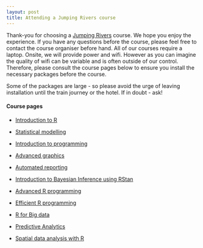 ```yaml
---
layout: post
title: Attending a Jumping Rivers course
---
```


Thank-you for choosing a [Jumping Rivers](https://jumpingrivers.com) course. 
We hope you enjoy the experience.
If you have any questions before the course, please feel free 
to contact the course organiser before hand. All of our courses
require a laptop. Onsite, we will provide power and wifi. However as you can
imagine the quality of wifi can be variable and is often outside of our control. 
Therefore, please consult the course
pages below to ensure you install the necessary packages before the course. 

Some of the packages are large - so please avoid the urge of leaving installation
until the train journey or the hotel. If in doubt - ask!

#### Course pages

  * [Introduction to R](introduction/)
  * [Statistical modelling](statistical-modelling/)
  * [Introduction to programming](intro-to-programming/)
  * [Advanced graphics](ggplot2/)
  * [Automated reporting](automated-reporting/)

  * [Introduction to Bayesian Inference using RStan](rstan/)
  * [Advanced R programming](adv-r-prog/)
  * [Efficient R programming](efficient-r-programming)
  * [R for Big data](r-for-big-data/)
  * [Predictive Analytics](predictive-analytics)
  * [Spatial data analysis with R](spatial/)

